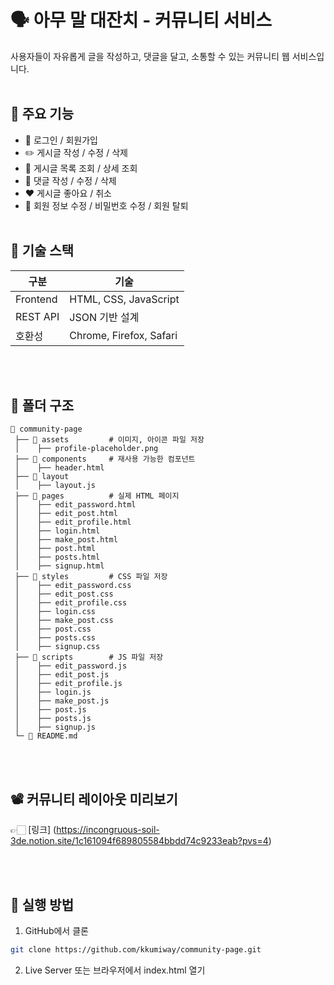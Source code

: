 # 🗣️ 아무 말 대잔치 - 커뮤니티 서비스

사용자들이 자유롭게 글을 작성하고, 댓글을 달고, 소통할 수 있는 커뮤니티 웹 서비스입니다.
<br/><br/>

## 📌 주요 기능

- 🔗 로그인 / 회원가입
- ✏️ 게시글 작성 / 수정 / 삭제
- 📄 게시글 목록 조회 / 상세 조회
- 💬 댓글 작성 / 수정 / 삭제
- ❤️ 게시글 좋아요 / 취소
- 👤 회원 정보 수정 / 비밀번호 수정 / 회원 탈퇴
<br/><br/>

## 🧱 기술 스택

| 구분 | 기술 |
|------|------|
| Frontend | HTML, CSS, JavaScript |
| REST API | JSON 기반 설계 |
| 호환성 | Chrome, Firefox, Safari |  
<br/><br/>

## 🔗 폴더 구조

```
📂 community-page
 ├── 📂 assets         # 이미지, 아이콘 파일 저장
 │    ├── profile-placeholder.png
 ├── 📂 components     # 재사용 가능한 컴포넌트
 │    ├── header.html
 ├── 📂 layout
 │    ├── layout.js
 ├── 📂 pages          # 실제 HTML 페이지
 │    ├── edit_password.html
 │    ├── edit_post.html
 │    ├── edit_profile.html
 │    ├── login.html
 │    ├── make_post.html
 │    ├── post.html
 │    ├── posts.html
 │    ├── signup.html
 ├── 📂 styles         # CSS 파일 저장
 │    ├── edit_password.css
 │    ├── edit_post.css
 │    ├── edit_profile.css
 │    ├── login.css
 │    ├── make_post.css
 │    ├── post.css
 │    ├── posts.css
 │    ├── signup.css
 ├── 📂 scripts        # JS 파일 저장
 │    ├── edit_password.js
 │    ├── edit_post.js
 │    ├── edit_profile.js
 │    ├── login.js
 │    ├── make_post.js
 │    ├── post.js
 │    ├── posts.js
 │    ├── signup.js
 └─ 📜 README.md
```  
<br/><br/>

## 📽️ 커뮤니티 레이아웃 미리보기
👉🏻 [링크] (https://incongruous-soil-3de.notion.site/1c161094f689805584bbdd74c9233eab?pvs=4)

<br/><br/>

## 🧪 실행 방법

1. GitHub에서 클론

```bash
git clone https://github.com/kkumiway/community-page.git
```

2. Live Server 또는 브라우저에서 index.html 열기  